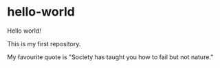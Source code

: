# hello-world

Hello world!

This is my first repository.

My favourite quote is "Society has taught you how to fail but not nature."


